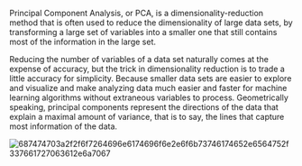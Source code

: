Principal Component Analysis, or PCA, is a dimensionality-reduction method that is often used to reduce the dimensionality of large data sets, by transforming a large set of variables into a smaller one that still contains most of the information in the large set.

Reducing the number of variables of a data set naturally comes at the expense of accuracy, but the trick in dimensionality reduction is to trade a little accuracy for simplicity. Because smaller data sets are easier to explore and visualize and make analyzing data much easier and faster for machine learning algorithms without extraneous variables to process. Geometrically speaking, principal components represent the directions of the data that explain a maximal amount of variance, that is to say, the lines that capture most information of the data.

![687474703a2f2f6f7264696e6174696f6e2e6f6b73746174652e6564752f337661727063612e6a7067](https://user-images.githubusercontent.com/119718873/206083100-2a2975c9-eec5-4c88-b0be-0283a216b378.jpeg)
